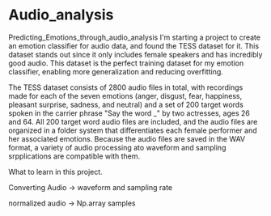 # Audio_analysis

Predicting_Emotions_through_audio_analysis
I'm starting a project to create an emotion classifier for audio data, and found the TESS dataset for it. This dataset stands out since it only includes female speakers and has incredibly good audio. This dataset is the perfect training dataset for my emotion classifier, enabling more generalization and reducing overfitting.

The TESS dataset consists of 2800 audio files in total, with recordings made for each of the seven emotions (anger, disgust, fear, happiness, pleasant surprise, sadness, and neutral) and a set of 200 target words spoken in the carrier phrase "Say the word _" by two actresses, ages 26 and 64. All 200 target word audio files are included, and the audio files are organized in a folder system that differentiates each female performer and her associated emotions. Because the audio files are saved in the WAV format, a variety of audio processing ato waveform and sampling srpplications are compatible with them.

What to learn in this project.

Converting Audio -> waveform and sampling rate

normalized audio -> Np.array samples
